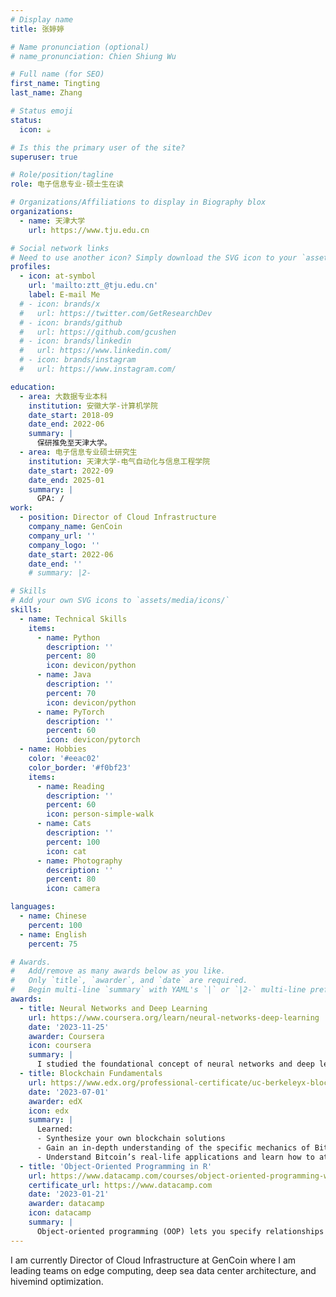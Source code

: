 ```yaml
---
# Display name
title: 张婷婷

# Name pronunciation (optional)
# name_pronunciation: Chien Shiung Wu

# Full name (for SEO)
first_name: Tingting
last_name: Zhang

# Status emoji
status:
  icon: ☕️

# Is this the primary user of the site?
superuser: true

# Role/position/tagline
role: 电子信息专业-硕士生在读

# Organizations/Affiliations to display in Biography blox
organizations:
  - name: 天津大学
    url: https://www.tju.edu.cn

# Social network links
# Need to use another icon? Simply download the SVG icon to your `assets/media/icons/` folder.
profiles:
  - icon: at-symbol
    url: 'mailto:ztt_@tju.edu.cn'
    label: E-mail Me
  # - icon: brands/x
  #   url: https://twitter.com/GetResearchDev
  # - icon: brands/github
  #   url: https://github.com/gcushen
  # - icon: brands/linkedin
  #   url: https://www.linkedin.com/
  # - icon: brands/instagram
  #   url: https://www.instagram.com/

education:
  - area: 大数据专业本科
    institution: 安徽大学-计算机学院
    date_start: 2018-09
    date_end: 2022-06
    summary: |
      保研推免至天津大学。
  - area: 电子信息专业硕士研究生
    institution: 天津大学-电气自动化与信息工程学院
    date_start: 2022-09
    date_end: 2025-01
    summary: |
      GPA: /
work:
  - position: Director of Cloud Infrastructure
    company_name: GenCoin
    company_url: ''
    company_logo: ''
    date_start: 2022-06
    date_end: ''
    # summary: |2-

# Skills
# Add your own SVG icons to `assets/media/icons/`
skills:
  - name: Technical Skills
    items:
      - name: Python
        description: ''
        percent: 80
        icon: devicon/python
      - name: Java
        description: ''
        percent: 70
        icon: devicon/python
      - name: PyTorch
        description: ''
        percent: 60
        icon: devicon/pytorch
  - name: Hobbies
    color: '#eeac02'
    color_border: '#f0bf23'
    items:
      - name: Reading
        description: ''
        percent: 60
        icon: person-simple-walk
      - name: Cats
        description: ''
        percent: 100
        icon: cat
      - name: Photography
        description: ''
        percent: 80
        icon: camera

languages:
  - name: Chinese
    percent: 100
  - name: English
    percent: 75

# Awards.
#   Add/remove as many awards below as you like.
#   Only `title`, `awarder`, and `date` are required.
#   Begin multi-line `summary` with YAML's `|` or `|2-` multi-line prefix and indent 2 spaces below.
awards:
  - title: Neural Networks and Deep Learning
    url: https://www.coursera.org/learn/neural-networks-deep-learning
    date: '2023-11-25'
    awarder: Coursera
    icon: coursera
    summary: |
      I studied the foundational concept of neural networks and deep learning. By the end, I was familiar with the significant technological trends driving the rise of deep learning; build, train, and apply fully connected deep neural networks; implement efficient (vectorized) neural networks; identify key parameters in a neural network’s architecture; and apply deep learning to your own applications.
  - title: Blockchain Fundamentals
    url: https://www.edx.org/professional-certificate/uc-berkeleyx-blockchain-fundamentals
    date: '2023-07-01'
    awarder: edX
    icon: edx
    summary: |
      Learned:
      - Synthesize your own blockchain solutions
      - Gain an in-depth understanding of the specific mechanics of Bitcoin
      - Understand Bitcoin’s real-life applications and learn how to attack and destroy Bitcoin, Ethereum, smart contracts and Dapps, and alternatives to Bitcoin’s Proof-of-Work consensus algorithm
  - title: 'Object-Oriented Programming in R'
    url: https://www.datacamp.com/courses/object-oriented-programming-with-s3-and-r6-in-r
    certificate_url: https://www.datacamp.com
    date: '2023-01-21'
    awarder: datacamp
    icon: datacamp
    summary: |
      Object-oriented programming (OOP) lets you specify relationships between functions and the objects that they can act on, helping you manage complexity in your code. This is an intermediate level course, providing an introduction to OOP, using the S3 and R6 systems. S3 is a great day-to-day R programming tool that simplifies some of the functions that you write. R6 is especially useful for industry-specific analyses, working with web APIs, and building GUIs.
---
```


I am currently Director of Cloud Infrastructure at GenCoin where I am leading teams on edge computing, deep sea data center architecture, and hivemind optimization.
